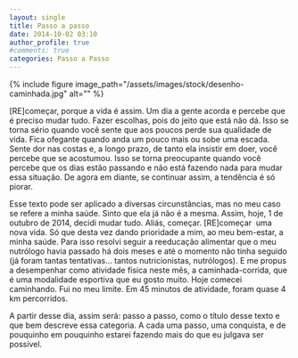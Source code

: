 ```yaml
---
layout: single
title: Passo a passo
date: 2014-10-02 03:10
author_profile: true
#comments: true
categories: Passo a Passo
---
```


{% include figure image_path="/assets/images/stock/desenho-caminhada.jpg" alt=""  %}

[RE]começar, porque a vida é assim. Um dia a gente acorda e percebe que é preciso mudar tudo. Fazer escolhas, pois do jeito que está não dá. Isso se torna sério quando você sente que aos poucos perde sua qualidade de vida. Fica ofegante quando anda um pouco mais ou sobe uma escada. Sente dor nas costas e, a longo prazo, de tanto ela insistir em doer, você percebe que se acostumou. Isso se torna preocupante quando você percebe que os dias estão passando e não está fazendo nada para mudar essa situação. De agora em diante, se continuar assim, a tendência é só piorar.

Esse texto pode ser aplicado a diversas circunstâncias, mas no meu caso se refere a minha saúde. Sinto que ela já não é a mesma. Assim, hoje, 1 de outubro de 2014, decidi mudar tudo. Aliás, começar. [RE]começar  uma nova vida. Só que desta vez dando prioridade a mim, ao meu bem-estar, a minha saúde. Para isso resolvi seguir a reeducação alimentar que o meu nutrólogo havia passado há dois meses e até o momento não tinha seguido (já foram tantas tentativas... tantos nutricionistas, nutrólogos). E me propus a desempenhar como atividade física neste mês, a caminhada-corrida, que é uma modalidade esportiva que eu gosto muito. Hoje comecei caminhando. Fui no meu limite. Em 45 minutos de atividade, foram quase 4 km percorridos.

A partir desse dia, assim será: passo a passo, como o título desse texto e que bem descreve essa categoria. A cada uma passo, uma conquista, e de pouquinho em pouquinho estarei fazendo mais do que eu julgava ser possível.
